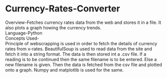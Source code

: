 # Currency-Rates-Converter
Overview-Fetches currency rates data from the web and stores it in a file. It also plots a graph howing the currency trends.\
Language-Python\
Concepts Used-\
Principle of webscrapping is used in order to fetch the details of currency rates from x-rates. BeautifulSoup is used to read data from the site and fetch it into a string format. The data is then stored int a .csv file. If a reading is to be continued then the same filename is to be entered. Else a new filename is given. Then the data is fetched from the csv file and plotted onto a graph. Numpy and matplotlib is used for the same.

